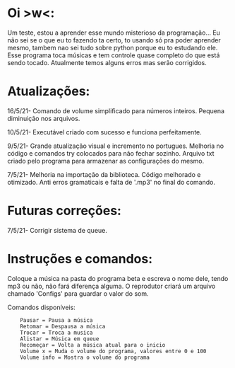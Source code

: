 # Oi >w<:

Um teste, estou a aprender esse mundo misterioso da programação...
Eu não sei se o que eu to fazendo ta certo, to usando só pra poder aprender mesmo, tambem nao sei tudo sobre python porque eu to estudando ele. 
Esse programa toca músicas e tem controle quase completo do que está sendo tocado. Atualmente temos alguns erros mas serão corrigidos.

# Atualizações:

16/5/21- Comando de volume simplificado para números inteiros.
         Pequena diminuição nos arquivos.

10/5/21- Executável criado com sucesso e funciona perfeitamente.

9/5/21- Grande atualização visual e incremento no portugues.
        Melhoria no código e comandos try colocados para não fechar sozinho.
        Arquivo txt criado pelo programa para armazenar as configurações do mesmo.

7/5/21- Melhoria na importação da biblioteca.
        Código melhorado e otimizado.
        Anti erros gramaticais e falta de '.mp3' no final do comando.

# Futuras correções:

7/5/21- Corrigir sistema de queue.

# Instruções e comandos:

Coloque a música na pasta do programa beta e escreva o nome dele, tendo mp3 ou não, não fará diferença alguma.
O reprodutor criará um arquivo chamado 'Configs' para guardar o valor do som.

Comandos disponíveis:

        Pausar = Pausa a música
        Retomar = Despausa a música
        Trocar = Troca a musica
        Alistar = Música em queue
        Recomeçar = Volta a música atual para o inicio
        Volume x = Muda o volume do programa, valores entre 0 e 100
        Volume info = Mostra o volume do programa
